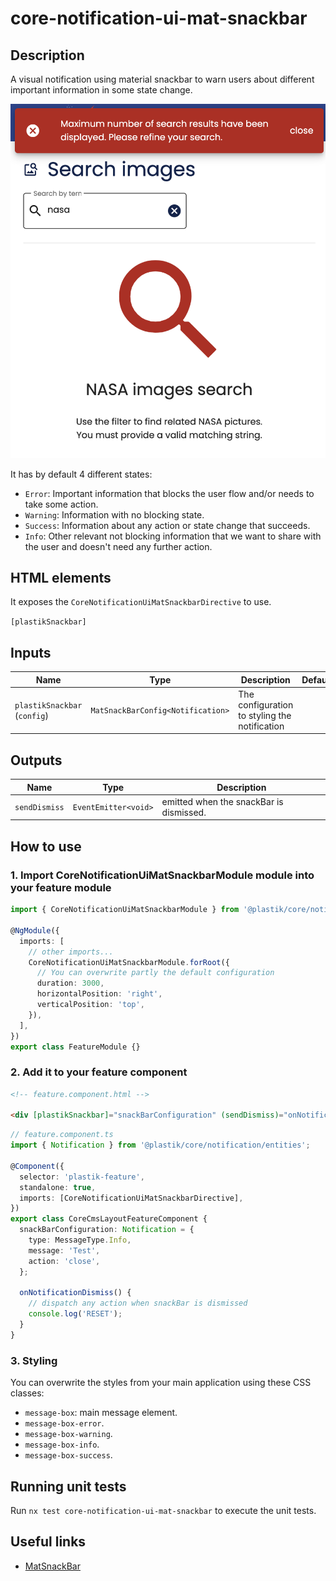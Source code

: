 # core-notification-ui-mat-snackbar

## Description

A visual notification using material snackbar to warn users about different important information in some state change.

![core-notification-ui-mat-snackbar](core-notification-ui-mat-snackbar.png)

It has by default 4 different states:

- `Error`: Important information that blocks the user flow and/or needs to take some action.
- `Warning`: Information with no blocking state.
- `Success`: Information about any action or state change that succeeds.
- `Info`: Other relevant not blocking information that we want to share with the user and doesn't need any further action.

## HTML elements

It exposes the `CoreNotificationUiMatSnackbarDirective` to use.

`[plastikSnackbar]`

## Inputs

| Name                         | Type                              | Description                                   | Default |
| ---------------------------- | --------------------------------- | --------------------------------------------- | ------- |
| `plastikSnackbar` (`config`) | `MatSnackBarConfig<Notification>` | The configuration to styling the notification |         |

## Outputs

| Name          | Type                 | Description                             |
| ------------- | -------------------- | --------------------------------------- |
| `sendDismiss` | `EventEmitter<void>` | emitted when the snackBar is dismissed. |

## How to use

### 1. Import CoreNotificationUiMatSnackbarModule module into your feature module

```typescript
import { CoreNotificationUiMatSnackbarModule } from '@plastik/core/notification/ui/mat-snackbar';

@NgModule({
  imports: [
    // other imports...
    CoreNotificationUiMatSnackbarModule.forRoot({
      // You can overwrite partly the default configuration
      duration: 3000,
      horizontalPosition: 'right',
      verticalPosition: 'top',
    }),
  ],
})
export class FeatureModule {}
```

### 2. Add it to your feature component

```html
<!-- feature.component.html -->

<div [plastikSnackbar]="snackBarConfiguration" (sendDismiss)="onNotificationDismiss()"></div>
```

```typescript
// feature.component.ts
import { Notification } from '@plastik/core/notification/entities';

@Component({
  selector: 'plastik-feature',
  standalone: true,
  imports: [CoreNotificationUiMatSnackbarDirective],
})
export class CoreCmsLayoutFeatureComponent {
  snackBarConfiguration: Notification = {
    type: MessageType.Info,
    message: 'Test',
    action: 'close',
  };

  onNotificationDismiss() {
    // dispatch any action when snackBar is dismissed
    console.log('RESET');
  }
}
```

### 3. Styling

You can overwrite the styles from your main application using these CSS classes:

- `message-box`: main message element.
- `message-box-error`.
- `message-box-warning`.
- `message-box-info`.
- `message-box-success`.

## Running unit tests

Run `nx test core-notification-ui-mat-snackbar` to execute the unit tests.

## Useful links

- [MatSnackBar](https://material.angular.io/components/snack-bar)
